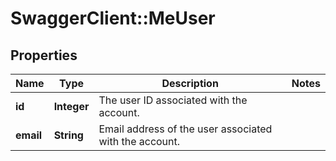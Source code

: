 # SwaggerClient::MeUser

## Properties
Name | Type | Description | Notes
------------ | ------------- | ------------- | -------------
**id** | **Integer** | The user ID associated with the account. | 
**email** | **String** | Email address of the user associated with the account. | 

